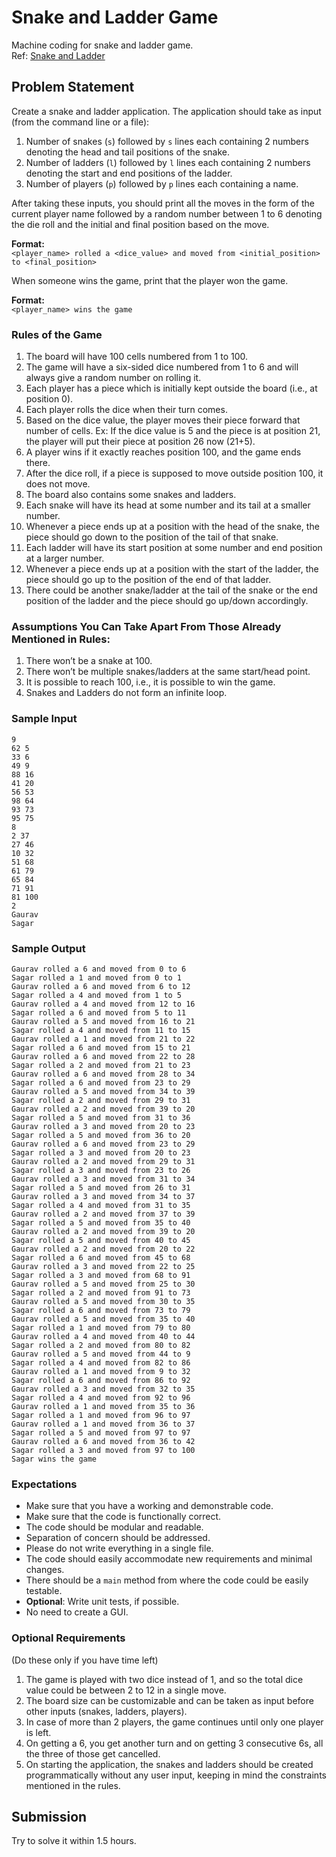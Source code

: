 # Snake and Ladder Game
Machine coding for snake and ladder game.   
Ref: [Snake and Ladder](https://workat.tech/machine-coding/practice/snake-and-ladder-problem-zgtac9lxwntg)

## Problem Statement

Create a snake and ladder application. The application should take as input (from the command line or a file):

1. Number of snakes (`s`) followed by `s` lines each containing 2 numbers denoting the head and tail positions of the snake.
2. Number of ladders (`l`) followed by `l` lines each containing 2 numbers denoting the start and end positions of the ladder.
3. Number of players (`p`) followed by `p` lines each containing a name.

After taking these inputs, you should print all the moves in the form of the current player name followed by a random number between 1 to 6 denoting the die roll and the initial and final position based on the move.
  
**Format:**  
`<player_name> rolled a <dice_value> and moved from <initial_position> to <final_position>`

When someone wins the game, print that the player won the game.

**Format:**  
`<player_name> wins the game`

### Rules of the Game
1. The board will have 100 cells numbered from 1 to 100.
2. The game will have a six-sided dice numbered from 1 to 6 and will always give a random number on rolling it.
3. Each player has a piece which is initially kept outside the board (i.e., at position 0).
4. Each player rolls the dice when their turn comes.
5. Based on the dice value, the player moves their piece forward that number of cells. Ex: If the dice value is 5 and the piece is at position 21, the player will put their piece at position 26 now (21+5).
6. A player wins if it exactly reaches position 100, and the game ends there.
7. After the dice roll, if a piece is supposed to move outside position 100, it does not move.
8. The board also contains some snakes and ladders.
9. Each snake will have its head at some number and its tail at a smaller number.
10. Whenever a piece ends up at a position with the head of the snake, the piece should go down to the position of the tail of that snake.
11. Each ladder will have its start position at some number and end position at a larger number.
12. Whenever a piece ends up at a position with the start of the ladder, the piece should go up to the position of the end of that ladder.
13. There could be another snake/ladder at the tail of the snake or the end position of the ladder and the piece should go up/down accordingly.

### Assumptions You Can Take Apart From Those Already Mentioned in Rules:
1. There won’t be a snake at 100.
2. There won’t be multiple snakes/ladders at the same start/head point.
3. It is possible to reach 100, i.e., it is possible to win the game.
4. Snakes and Ladders do not form an infinite loop.

### Sample Input
```
9
62 5
33 6
49 9
88 16
41 20
56 53
98 64
93 73
95 75
8
2 37
27 46
10 32
51 68
61 79
65 84
71 91
81 100
2
Gaurav
Sagar
```

### Sample Output
```
Gaurav rolled a 6 and moved from 0 to 6
Sagar rolled a 1 and moved from 0 to 1
Gaurav rolled a 6 and moved from 6 to 12
Sagar rolled a 4 and moved from 1 to 5
Gaurav rolled a 4 and moved from 12 to 16
Sagar rolled a 6 and moved from 5 to 11
Gaurav rolled a 5 and moved from 16 to 21
Sagar rolled a 4 and moved from 11 to 15
Gaurav rolled a 1 and moved from 21 to 22
Sagar rolled a 6 and moved from 15 to 21
Gaurav rolled a 6 and moved from 22 to 28
Sagar rolled a 2 and moved from 21 to 23
Gaurav rolled a 6 and moved from 28 to 34
Sagar rolled a 6 and moved from 23 to 29
Gaurav rolled a 5 and moved from 34 to 39
Sagar rolled a 2 and moved from 29 to 31
Gaurav rolled a 2 and moved from 39 to 20
Sagar rolled a 5 and moved from 31 to 36
Gaurav rolled a 3 and moved from 20 to 23
Sagar rolled a 5 and moved from 36 to 20
Gaurav rolled a 6 and moved from 23 to 29
Sagar rolled a 3 and moved from 20 to 23
Gaurav rolled a 2 and moved from 29 to 31
Sagar rolled a 3 and moved from 23 to 26
Gaurav rolled a 3 and moved from 31 to 34
Sagar rolled a 5 and moved from 26 to 31
Gaurav rolled a 3 and moved from 34 to 37
Sagar rolled a 4 and moved from 31 to 35
Gaurav rolled a 2 and moved from 37 to 39
Sagar rolled a 5 and moved from 35 to 40
Gaurav rolled a 2 and moved from 39 to 20
Sagar rolled a 5 and moved from 40 to 45
Gaurav rolled a 2 and moved from 20 to 22
Sagar rolled a 6 and moved from 45 to 68
Gaurav rolled a 3 and moved from 22 to 25
Sagar rolled a 3 and moved from 68 to 91
Gaurav rolled a 5 and moved from 25 to 30
Sagar rolled a 2 and moved from 91 to 73
Gaurav rolled a 5 and moved from 30 to 35
Sagar rolled a 6 and moved from 73 to 79
Gaurav rolled a 5 and moved from 35 to 40
Sagar rolled a 1 and moved from 79 to 80
Gaurav rolled a 4 and moved from 40 to 44
Sagar rolled a 2 and moved from 80 to 82
Gaurav rolled a 5 and moved from 44 to 9
Sagar rolled a 4 and moved from 82 to 86
Gaurav rolled a 1 and moved from 9 to 32
Sagar rolled a 6 and moved from 86 to 92
Gaurav rolled a 3 and moved from 32 to 35
Sagar rolled a 4 and moved from 92 to 96
Gaurav rolled a 1 and moved from 35 to 36
Sagar rolled a 1 and moved from 96 to 97
Gaurav rolled a 1 and moved from 36 to 37
Sagar rolled a 5 and moved from 97 to 97
Gaurav rolled a 6 and moved from 36 to 42
Sagar rolled a 3 and moved from 97 to 100
Sagar wins the game
```


### Expectations
- Make sure that you have a working and demonstrable code.
- Make sure that the code is functionally correct.
- The code should be modular and readable.
- Separation of concern should be addressed.
- Please do not write everything in a single file.
- The code should easily accommodate new requirements and minimal changes.
- There should be a `main` method from where the code could be easily testable.
- **Optional**: Write unit tests, if possible.
- No need to create a GUI.

### Optional Requirements
(Do these only if you have time left)

1. The game is played with two dice instead of 1, and so the total dice value could be between 2 to 12 in a single move.
2. The board size can be customizable and can be taken as input before other inputs (snakes, ladders, players).
3. In case of more than 2 players, the game continues until only one player is left.
4. On getting a 6, you get another turn and on getting 3 consecutive 6s, all the three of those get cancelled.
5. On starting the application, the snakes and ladders should be created programmatically without any user input, keeping in mind the constraints mentioned in the rules.


## Submission
Try to solve it within 1.5 hours.